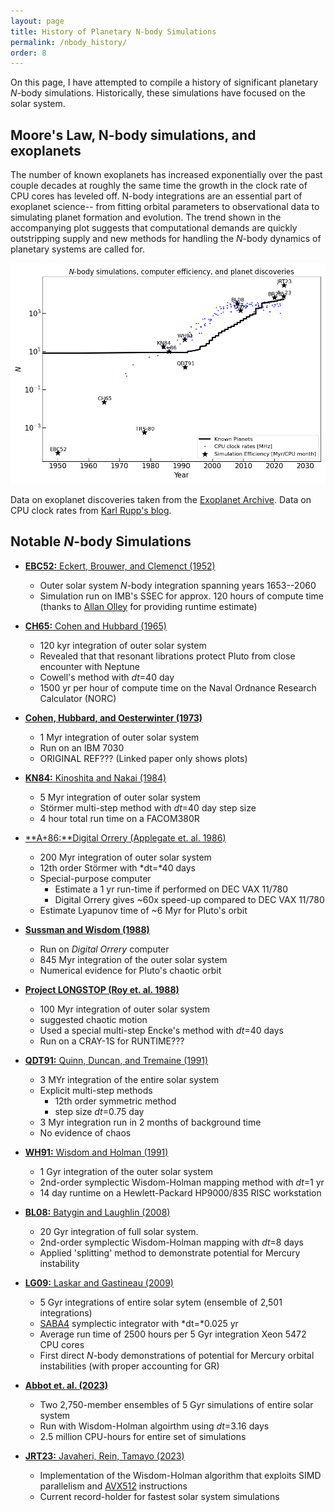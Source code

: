 ```yaml
---
layout: page
title: History of Planetary N-body Simulations
permalink: /nbody_history/
order: 8
---
```


On this page, I have attempted to compile a history of significant planetary *N*-body simulations. Historically, these simulations have focused on the solar system. 



Moore's Law, N-body simulations, and exoplanets
-----------------------------------------------

The number of known exoplanets has increased exponentially over the past couple decades at roughly the same time the growth in the clock rate of CPU cores has leveled off. N-body integrations are an essential part of exoplanet science-- from fitting orbital parameters to observational data to simulating planet formation and evolution. The trend  shown in the accompanying plot suggests that computational demands are quickly outstripping supply and new methods for handling the *N*-body dynamics of planetary systems are called for.

![nbodyMoores]

Data on exoplanet discoveries taken from the [Exoplanet Archive](https://exoplanetarchive.ipac.caltech.edu). Data on CPU clock rates from [Karl Rupp's blog](https://www.karlrupp.net/2018/02/42-years-of-microprocessor-trend-data/).





Notable *N*-body Simulations
----------------------------

- [**EBC52:** Eckert, Brouwer, and Clemenct (1952)][EBC1952]
  - Outer solar system *N*-body integration spanning years 1653--2060
  - Simulation run on IMB's SSEC for approx. 120 hours of compute time (thanks to [Allan Olley](http://individual.utoronto.ca/fofound/) for providing runtime estimate) 

- [**CH65:** Cohen and Hubbard (1965)][CH1965]
  - 120 kyr integration of outer solar system
  - Revealed that that resonant librations protect Pluto from close encounter with Neptune  
  - Cowell's method with *dt*=40 day
  - 1500 yr per hour of compute time on the Naval Ordnance Research Calculator (NORC)

- [**Cohen, Hubbard, and Oesterwinter (1973)**][CHO1973]
  - 1 Myr integration of outer solar system
  - Run on an IBM 7030 
  - ORIGINAL REF??? (Linked paper only shows plots)

- [**KN84:** Kinoshita and Nakai (1984)][KN1984]
    - 5 Myr integration of outer solar system
    - Störmer multi-step method with *dt*=40 day step size
    - 4 hour total run time on a FACOM380R 

- [**A+86:**Digital Orrery (Applegate et. al. 1986) ][DigOrr1986]
    - 200 Myr integration of outer solar system
    - 12th order Störmer with *dt=*40 days
    - Special-purpose computer 
        - Estimate a 1 yr run-time if performed on DEC VAX 11/780
        - Digital Orrery gives ~60x speed-up compared to DEC VAX 11/780
    - Estimate Lyapunov time of ~6 Myr for Pluto's orbit

- [**Sussman and Wisdom (1988)**][SW1988]
    - Run on *Digital Orrery* computer
    - 845 Myr integration of the outer solar system
    - Numerical evidence for Pluto's chaotic orbit

- [**Project LONGSTOP (Roy et. al. 1988)**][LONGSTOP1988]
    - 100 Myr integration of outer solar system
    - suggested chaotic motion 
    - Used a special multi-step Encke's method with *dt*=40 days
    - Run on a CRAY-1S for RUNTIME???

- [**QDT91:** Quinn, Duncan, and Tremaine (1991)][QDT1991]
    - 3 MYr integration of the entire solar system
    - Explicit multi-step methods 
        - 12th order symmetric method
        - step size *dt*=0.75 day
    - 3 Myr integration run in 2 months of background time
    - No evidence of chaos

- [**WH91:** Wisdom and Holman (1991)][WH1991]
    - 1 Gyr integration of the outer solar system
    - 2nd-order symplectic Wisdom-Holman mapping method with *dt*=1 yr
    - 14 day runtime on a Hewlett-Packard HP9000/835 RISC workstation

- [**BL08:** Batygin and Laughlin (2008)][BL2008]
    - 20 Gyr integration of full solar system.
    - 2nd-order symplectic Wisdom-Holman mapping with *dt*=8 days
    - Applied 'splitting' method to demonstrate potential for Mercury instability

- [**LG09:** Laskar and Gastineau (2009)][LG2009]
    - 5 Gyr integrations of entire solar sytem (ensemble of 2,501 integrations)
    - [SABA4](SABA4) symplectic integrator with *dt=*0.025 yr
    - Average run time of 2500 hours per 5 Gyr integration Xeon 5472 CPU cores 
    - First direct *N*-body demonstrations of potential for Mercury orbital instabilities (with proper accounting for GR)

- [**Abbot et. al. (2023)**][A+2023]
    - Two 2,750-member ensembles of 5 Gyr simulations of entire solar system
    - Run with Wisdom-Holman algoirthm using *dt*=3.16 days
    - 2.5 million CPU-hours for entire set of simulations

- [**JRT23:** Javaheri, Rein, Tamayo (2023)][JRT2003]
    - Implementation of the Wisdom-Holman algorithm that exploits SIMD parallelism and [AVX512](https://en.wikipedia.org/wiki/AVX-512) instructions
    - Current record-holder for fastest solar system simulations

[EBC1952]: https://ui.adsabs.harvard.edu/abs/1951USNAO..12....1E/abstract
[CH1965]: https://ui.adsabs.harvard.edu/abs/1965AJ.....70...10C/abstract
[CHO1973]: https://ui.adsabs.harvard.edu/abs/1973CeMec...7..438C/abstract
[KN1984]: https://ui.adsabs.harvard.edu/abs/1984CeMec..34..203K/abstract
[LONGSTOP1988]: https://ui.adsabs.harvard.edu/abs/1988VA.....32...95R/abstract
[DigOrr1986]: https://ui.adsabs.harvard.edu/abs/1986AJ.....92..176A/abstract
[SW1988]: https://ui.adsabs.harvard.edu/abs/1988Sci...241..433S/abstract
[WH1991]: https://ui.adsabs.harvard.edu/abs/1991AJ....102.1528W/abstract
[QDT1991]: https://ui.adsabs.harvard.edu/abs/1991AJ....101.2287Q/abstract
[BL2008]: https://ui.adsabs.harvard.edu/abs/2008ApJ...683.1207B/abstract
[LG2009]: https://ui.adsabs.harvard.edu/abs/2009Natur.459..817L/abstract
[SABA4]: https://ui.adsabs.harvard.edu/abs/2001CeMDA..80...39L/abstract
[nbodyMoores]: /assets/images/Nbody-Moores-Law.png
[A+2023]: https://ui.adsabs.harvard.edu/abs/2023ApJ...944..190A/abstract
[JRT2003]: https://arxiv.org/abs/2307.05683